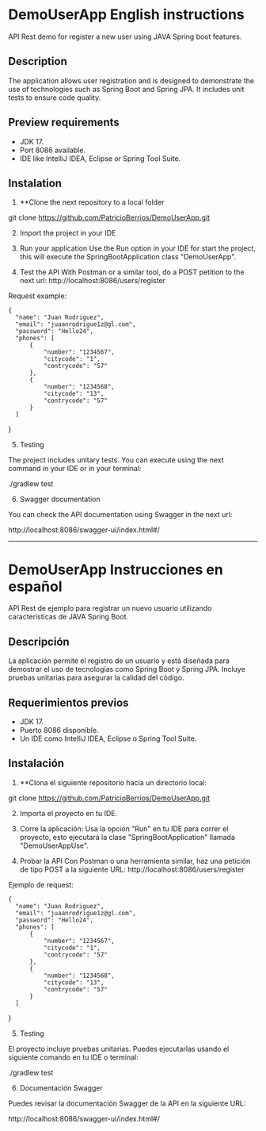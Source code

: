 # DemoUserApp English instructions
API Rest demo for register a new user using JAVA Spring boot features.

## Description

The application allows user registration and is designed to demonstrate the use of technologies such as Spring Boot and Spring JPA. It includes unit tests to ensure code quality.

## Preview requirements

- JDK 17.
- Port 8086 available.
- IDE like IntelliJ IDEA, Eclipse or Spring Tool Suite.

## Instalation

1. **Clone the next repository to a local folder

 git clone https://github.com/PatricioBerrios/DemoUserApp.git

2. Import the project in your IDE

3. Run your application
  Use the Run option in your IDE for start the project, this will execute the SpringBootApplication class "DemoUserApp".

4. Test the API
   With Postman or a similar tool, do a POST petition to the next url:
    http://localhost:8086/users/register

Request example:

    {
      "name": "Juan Rodriguez",
      "email": "juaanrodrigue1z@gl.com",
      "password": "Hello24",
      "phones": [
          {
              "number": "1234567",
              "citycode": "1",
              "contrycode": "57"
          },
          {
              "number": "1234568",
              "citycode": "13",
              "contrycode": "57"
          }
      ]
  }

5. Testing

The project includes unitary tests. You can execute using the next command in your IDE or in your terminal: 

./gradlew test

6. Swagger documentation

You can check the API documentation using Swagger in the next url:

http://localhost:8086/swagger-ui/index.html#/

---

# DemoUserApp Instrucciones en español
API Rest de ejemplo para registrar un nuevo usuario utilizando características de JAVA Spring Boot.

## Descripción

La aplicación permite el registro de un usuario y está diseñada para demostrar el uso de tecnologías como Spring Boot y Spring JPA. Incluye pruebas unitarias para asegurar la calidad del código.

## Requerimientos previos

- JDK 17.
- Puerto 8086 disponible.
- Un IDE como IntelliJ IDEA, Eclipse o Spring Tool Suite.

## Instalación

1. **Clona el siguiente repositorio hacia un directorio local: 

 git clone https://github.com/PatricioBerrios/DemoUserApp.git

2. Importa el proyecto en tu IDE.

3. Corre la aplicación:
  Usa la opción "Run" en tu IDE para correr el proyecto, esto ejecutará la clase "SpringBootApplication" llamada "DemoUserAppUse".

4. Probar la API
   Con Postman o una herramienta similar, haz una petición de tipo POST a la siguiente URL:
    http://localhost:8086/users/register

Ejemplo de request:

    {
      "name": "Juan Rodriguez",
      "email": "juaanrodrigue1z@gl.com",
      "password": "Hello24",
      "phones": [
          {
              "number": "1234567",
              "citycode": "1",
              "contrycode": "57"
          },
          {
              "number": "1234568",
              "citycode": "13",
              "contrycode": "57"
          }
      ]
  }

5. Testing

El proyecto incluye pruebas unitarias. Puedes ejecutarlas usando el siguiente comando en tu IDE o terminal:

./gradlew test

6. Documentación Swagger

Puedes revisar la documentación Swagger de la API en la siguiente URL:

http://localhost:8086/swagger-ui/index.html#/
